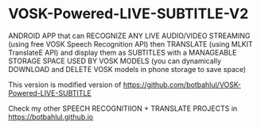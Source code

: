 # VOSK-Powered-LIVE-SUBTITLE-V2
ANDROID APP that can RECOGNIZE ANY LIVE AUDIO/VIDEO STREAMING (using free VOSK Speech Recognition API) then TRANSLATE (using MLKIT TranslateE API) and display them as SUBTITLES with a MANAGEABLE STORAGE SPACE USED BY VOSK MODELS (you can dynamically DOWNLOAD and DELETE VOSK models in phone storage to save space)

This version is modified version of https://github.com/botbahlul/VOSK-Powered-LIVE-SUBTITLE

Check my other SPEECH RECOGNITIION + TRANSLATE PROJECTS in https://botbahlul.github.io
